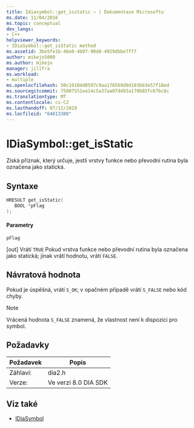 ```yaml
---
title: Idiasymbol::get_isstatic – | Dokumentace Microsoftu
ms.date: 11/04/2016
ms.topic: conceptual
dev_langs:
- C++
helpviewer_keywords:
- IDiaSymbol::get_isStatic method
ms.assetid: 3be5fe1b-46e8-4b07-90d8-4929dbbe7ff7
author: mikejo5000
ms.author: mikejo
manager: jillfra
ms.workload:
- multiple
ms.openlocfilehash: 50c19104d0597c9aa178569d0d103bb3e57f18ed
ms.sourcegitcommit: 75807551ea14c5a37aa07dd93a170b02fc67bc8c
ms.translationtype: MT
ms.contentlocale: cs-CZ
ms.lasthandoff: 07/12/2019
ms.locfileid: "64813380"
---
```

# <a name="idiasymbolgetisstatic"></a>IDiaSymbol::get_isStatic
Získá příznak, který určuje, jestli vrstvy funkce nebo převodní rutina byla označena jako statická.

## <a name="syntax"></a>Syntaxe

```C++
HRESULT get_isStatic(
   BOOL *pFlag
);
```

#### <a name="parameters"></a>Parametry
 `pFlag`

[out] Vrátí `TRUE` Pokud vrstva funkce nebo převodní rutina byla označena jako statická; jinak vrátí hodnotu, vrátí `FALSE`.

## <a name="return-value"></a>Návratová hodnota
 Pokud je úspěšná, vrátí `S_OK`; v opačném případě vrátí `S_FALSE` nebo kód chyby.

> [!NOTE]
> Vrácená hodnota `S_FALSE` znamená, že vlastnost není k dispozici pro symbol.

## <a name="requirements"></a>Požadavky

|Požadavek|Popis|
|-----------------|-----------------|
|Záhlaví:|dia2.h|
|Verze:|Ve verzi 8.0 DIA SDK|

## <a name="see-also"></a>Viz také
- [IDiaSymbol](../../debugger/debug-interface-access/idiasymbol.md)